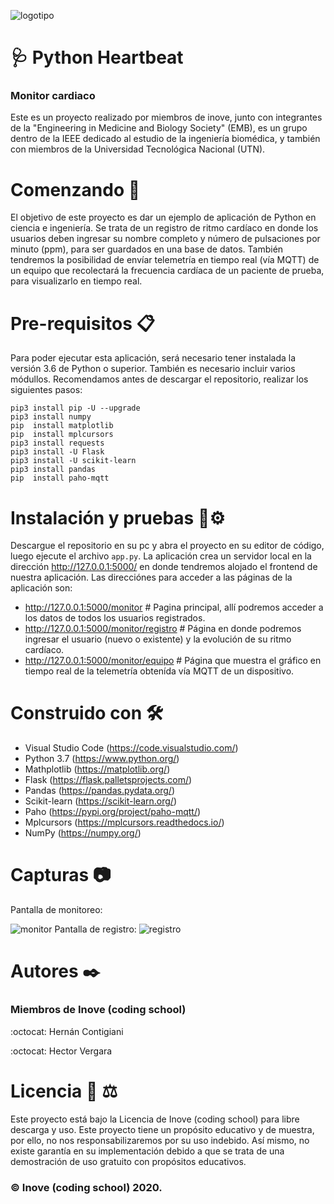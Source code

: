 ![logotipo](static/media/inove.jpg)
# :stethoscope:	Python Heartbeat
### Monitor cardiaco

Este es un proyecto realizado por miembros de inove, junto con integrantes de la "Engineering in Medicine and Biology Society" (EMB), es un grupo dentro de la IEEE dedicado al estudio de la ingeniería biomédica, y también con miembros de la Universidad Tecnológica Nacional (UTN).

# Comenzando 🚀
El objetivo de este proyecto es dar un ejemplo de aplicación de Python en ciencia e ingeniería. Se trata de un registro de ritmo cardíaco en donde los usuarios deben ingresar su nombre completo y número de pulsaciones por minuto (ppm), para ser guardados en una base de datos. También tendremos la posibilidad de envíar telemetría en tiempo real (vía MQTT) de un equipo que recolectará la frecuencia cardíaca de un paciente de prueba, para visualizarlo en tiempo real.

# Pre-requisitos 📋
Para poder ejecutar esta aplicación, será necesario tener instalada la versión 3.6 de Python o superior. También es necesario incluir varios módullos.
Recomendamos antes de descargar el repositorio, realizar los siguientes pasos:

```
pip3 install pip -U --upgrade
pip3 install numpy
pip  install matplotlib
pip  install mplcursors
pip3 install requests
pip3 install -U Flask
pip3 install -U scikit-learn
pip3 install pandas
pip  install paho-mqtt
```

# Instalación y pruebas 🔧⚙️
Descargue el repositorio en su pc y abra el proyecto en su editor de código, luego ejecute el archivo ```app.py```. La aplicación crea un servidor local en la dirección http://127.0.0.1:5000/ en donde tendremos alojado el frontend de nuestra aplicación. Las direcciónes para acceder a las páginas de la aplicación son:

- http://127.0.0.1:5000/monitor          # Pagina principal, allí podremos acceder a los datos de todos los usuarios registrados.
- http://127.0.0.1:5000/monitor/registro # Página en donde podremos ingresar el usuario (nuevo o existente) y la evolución de su ritmo cardíaco.
- http://127.0.0.1:5000/monitor/equipo   # Página que muestra el gráfico en tiempo real de la telemetría obtenída vía MQTT de un dispositivo.

# Construido con 🛠️
- Visual Studio Code (https://code.visualstudio.com/)
- Python 3.7 (https://www.python.org/)
- Mathplotlib (https://matplotlib.org/)
- Flask (https://flask.palletsprojects.com/)
- Pandas (https://pandas.pydata.org/)
- Scikit-learn (https://scikit-learn.org/)
- Paho (https://pypi.org/project/paho-mqtt/)
- Mplcursors (https://mplcursors.readthedocs.io/)
- NumPy (https://numpy.org/)

# Capturas :camera:
Pantalla de monitoreo:

![monitor](static/media/monitorexample.jpeg)
Pantalla de registro:
![registro](static/media/registerexample.jpeg)

# Autores ✒️
### Miembros de Inove (coding school)
:octocat: Hernán Contigiani 

:octocat: Hector Vergara

# Licencia 📄 :balance_scale:
Este proyecto está bajo la Licencia de Inove (coding school) para libre descarga y uso. Este proyecto tiene un propósito educativo y de muestra, por ello, no nos responsabilizaremos por su uso indebido. Así mismo, no existe garantía en su implementación debido a que se trata de una demostración de uso gratuito con propósitos educativos. 
### :copyright: Inove (coding school) 2020.

